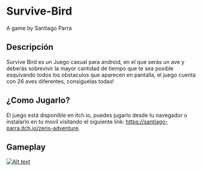 # Survive-Bird
 A game by Santiago Parra
 
## Descripción
Survive Bird es un Juego casual para android, en el que serás un ave y deberás sobrevivir la mayor cantidad de tiempo que te sea posible esquivando
todos los obstaculos que aparecen en pantalla, el juego cuenta con 26 aves diferentes, consiguelas todas!

## ¿Como Jugarlo?
El juego está disponible en itch.io, puedes jugarlo desde tu navegador o instalarlo en tu movil visitando el siguiente link: https://santiago-parra.itch.io/zeris-adventure.

## Gameplay
[![Alt text](https://img.youtube.com/vi/B6aaNSXehuA/0.jpg)](https://youtube.com/shorts/B6aaNSXehuA)
